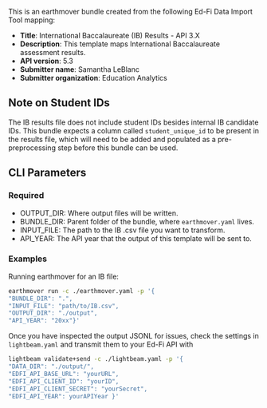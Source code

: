 This is an earthmover bundle created from the following Ed-Fi Data Import Tool mapping:
* **Title**: International Baccalaureate (IB) Results - API 3.X
* **Description**: This template maps International Baccalaureate assessment results.
* **API version**: 5.3
* **Submitter name**: Samantha LeBlanc
* **Submitter organization**: Education Analytics

## Note on Student IDs
The IB results file does not include student IDs besides internal IB candidate IDs. This bundle expects a column called `student_unique_id` to be present in the results file, which will need to be added and populated as a pre-preprocessing step before this bundle can be used.

## CLI Parameters

### Required
- OUTPUT_DIR: Where output files will be written.
- BUNDLE_DIR: Parent folder of the bundle, where `earthmover.yaml` lives.
- INPUT_FILE: The path to the IB .csv file you want to transform.
- API_YEAR: The API year that the output of this template will be sent to.

### Examples
Running earthmover for an IB file:
```bash
earthmover run -c ./earthmover.yaml -p '{
"BUNDLE_DIR": ".",
"INPUT_FILE": "path/to/IB.csv",
"OUTPUT_DIR": "./output",
"API_YEAR": "20xx"}'
```

Once you have inspected the output JSONL for issues, check the settings in `lightbeam.yaml` and transmit them to your Ed-Fi API with
```bash
lightbeam validate+send -c ./lightbeam.yaml -p '{
"DATA_DIR": "./output/",
"EDFI_API_BASE_URL": "yourURL",
"EDFI_API_CLIENT_ID": "yourID",
"EDFI_API_CLIENT_SECRET": "yourSecret",
"EDFI_API_YEAR": yourAPIYear }'
```